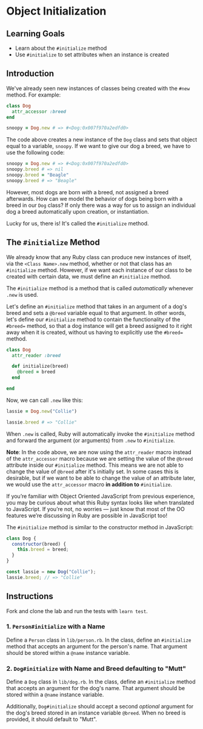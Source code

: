 # Object Initialization

## Learning Goals

- Learn about the `#initialize` method
- Use `#initialize` to set attributes when an instance is created

## Introduction

We've already seen new instances of classes being created with the `#new`
method. For example:

```ruby
class Dog
  attr_accessor :breed
end

snoopy = Dog.new # => #<Dog:0x007f970a2edfd0>
```

The code above creates a new instance of the `Dog` class and sets that object
equal to a variable, `snoopy`. If we want to give our dog a breed, we have to
use the following code:

```ruby
snoopy = Dog.new # => #<Dog:0x007f970a2edfd0>
snoopy.breed # => nil
snoopy.breed = "Beagle"
snoopy.breed # => "Beagle"
```

However, most dogs are born _with_ a breed, not assigned a breed afterwards. How
can we model the behavior of dogs being born with a breed in our `Dog` class? If
only there was a way for us to assign an individual dog a breed automatically
upon creation, or instantiation.

Lucky for us, there is! It's called the `#initialize` method.

## The `#initialize` Method

We already know that any Ruby class can produce new instances of itself, via the
`<Class Name>.new` method, whether or not that class has an `#initialize`
method. However, if we want each instance of our class to be created with
certain data, we must define an `#initialize` method.

The `#initialize` method is a method that is called _automatically_ whenever
`.new` is used.

Let's define an `#initialize` method that takes in an argument of a dog's breed
and sets a `@breed` variable equal to that argument. In other words, let's
define our `#initialize` method to contain the functionality of the `#breed=`
method, so that a dog instance will get a breed assigned to it right away when
it is created, without us having to explicitly use the `#breed=` method.

```ruby
class Dog
  attr_reader :breed

  def initialize(breed)
    @breed = breed
  end

end
```

Now, we can call `.new` like this:

```ruby
lassie = Dog.new("Collie")

lassie.breed # => "Collie"
```

When `.new` is called, Ruby will automatically invoke the `#initialize` method
and forward the argument (or arguments) from `.new` to `#initialize`.

**Note**: In the code above, we are now using the `attr_reader` macro instead of
the `attr_accessor` macro because we are setting the value of the `@breed`
attribute inside our `#initialize` method. This means we are not able to change
the value of `@breed` after it's initially set. In some cases this is desirable,
but if we want to be able to change the value of an attribute later, we would
use the `attr_accessor` macro **in addition to** `#initialize`.

If you’re familiar with Object Oriented JavaScript from previous experience, you
may be curious about what this Ruby syntax looks like when translated to
JavaScript. If you’re not, no worries — just know that most of the OO features
we’re discussing in Ruby are possible in JavaScript too!

The `#initialize` method is similar to the constructor method in JavaScript:

```js
class Dog {
  constructor(breed) {
    this.breed = breed;
  }
}

const lassie = new Dog("Collie");
lassie.breed; // => "Collie"
```

## Instructions

Fork and clone the lab and run the tests with `learn test`.

### 1. `Person#initialize` with a Name

Define a `Person` class in `lib/person.rb`. In the class, define an
`#initialize` method that accepts an argument for the person's name. That
argument should be stored within a `@name` instance variable.

### 2. `Dog#initialize` with Name and Breed defaulting to "Mutt"

Define a `Dog` class in `lib/dog.rb`. In the class, define an `#initialize`
method that accepts an argument for the dog's name. That argument should be
stored within a `@name` instance variable.

Additionally, `Dog#initialize` should accept a second _optional_ argument for
the dog's breed stored in an instance variable `@breed`. When no breed is
provided, it should default to "Mutt".
